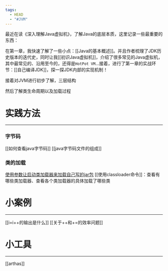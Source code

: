 ```yaml
---
tags:
  - HEAD
  - "#JVM"
---
```

最近在读《深入理解Java虚拟机》，了解Java的底层本质，这里记录一些最重要的东西：

在第一章，我快速了解了一些小点：[[Java的基本概述]]。并且作者梳理了JDK历史版本的迭代史，同时让我[[初识Java虚拟机]]，介绍了很多常见的Java虚拟机，其中最常见的、沿用至今的，还得是`HotPot VM`...接着，进行了第一章的实战环节：[[自己编译JDK]]，探一探JDK内部的实现机制！

接着对JVM进行初步了解，三层结构

然后了解类生命周期以及加载过程
# 实践方法
---
### 字节码
[[如何查看java字节码]]
[[java字节码文件的组成]]

### 类的加载
[使用参数让启动类加载器来加载自己写的jar包](https://www.bilibili.com/video/BV1r94y1b7eS?t=495.2&p=13)
[[使用classloader命令]]：查看有哪些类加载器、查看各个类加载器的具体加载了哪些类
# 小案例
---
[[i=i++的输出是什么]]
[[关于++和+=的效率问题]]


# 小工具
----
[[arthas]]


